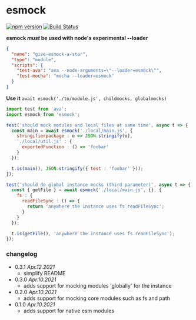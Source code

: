 esmock
======
[![npm version](https://badge.fury.io/js/esmock.svg)](https://badge.fury.io/js/esmock) [![Build Status](https://travis-ci.org/iambumblehead/esmock.svg?branch=master)](https://travis-ci.org/iambumblehead/esmock)


**esmock _must_ be used with node's experimental --loader**
``` json
{
  "name": "give-esmock-a-star",
  "type": "module",
  "scripts": {
    "test-ava": "ava --node-arguments=\"--loader=esmock\"",
    "test-mocha": "mocha --loader=esmock"
  }
}
```


**Use it** `await esmock('./to/module.js', childmocks, globalmocks)`
``` javascript
import test from 'ava';
import esmock from 'esmock';

test('should mock modules and local files at same time', async t => {
  const main = await esmock('./local/main.js', {
    stringifierpackage : o => JSON.stringify(o),
    './local/util.js' : {
      exportedFunction : () => 'foobar'
    }
  });

  t.is(main(), JSON.stringify({ test : 'foobar' }));
});

test('should do global instance mocks (third parameter)', async t => {
  const { getFile } = await esmock('./local/main.js', {}, {
    fs : {
      readFileSync : () => {
        return 'anywhere the instance uses fs readFileSync';
      }
    }
  });

  t.is(getFile(), 'anywhere the instance uses fs readFileSync');
});
```


### changelog

 * 0.3.1 _Apr.12.2021_
   * simplify README
 * 0.3.0 _Apr.10.2021_
   * adds support for mocking modules 'globally' for the instance
 * 0.2.0 _Apr.10.2021_
   * adds support for mocking core modules such as fs and path
 * 0.1.0 _Apr.10.2021_
   * adds support for native esm modules


[0]: http://www.bumblehead.com "bumblehead"
